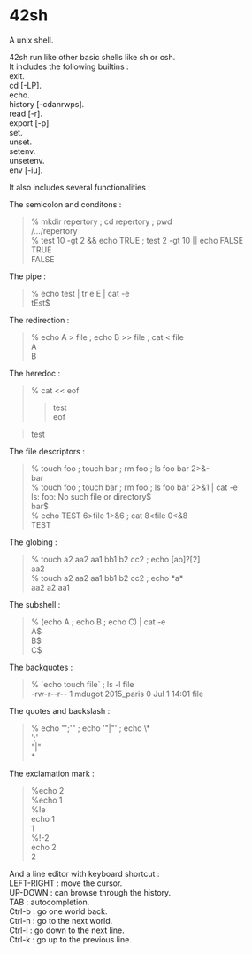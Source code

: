 # 42sh
A unix shell.  

42sh run like other basic shells like sh or csh.  
It includes the following builtins :  
exit.  
cd [-LP].  
echo.  
history [-cdanrwps].  
read [-r].  
export [-p].  
set.  
unset.  
setenv.  
unsetenv.  
env [-iu].  

It also includes several functionalities :  
  
The semicolon and conditons :  
>% mkdir repertory ; cd repertory ; pwd  
>/.../repertory  
>% test 10 -gt 2 && echo TRUE ; test 2 -gt 10 || echo FALSE  
>TRUE  
>FALSE  

The pipe :  
>% echo test | tr e E | cat -e  
>tEst$  

The redirection :  
>% echo A > file ; echo B >> file ; cat < file  
>A  
>B  

The heredoc :  
>% cat << eof  
>>test  
>>eof  

>test  

The file descriptors :  
>% touch foo ; touch bar ; rm foo ; ls foo bar 2>&-  
>bar  
>% touch foo ; touch bar ; rm foo ; ls foo bar 2>&1 | cat -e  
>ls: foo: No such file or directory$  
>bar$  
>% echo TEST 6>file 1>&6 ; cat 8<file 0<&8  
>TEST  

The globing :  
>% touch a2 aa2 aa1 bb1 b2 cc2 ; echo [ab]?[2]  
>aa2  
>% touch a2 aa2 aa1 bb1 b2 cc2 ; echo \*a\*  
>aa2 a2 aa1  

The subshell :  
>% (echo A ; echo B ; echo C) | cat -e  
>A$  
>B$  
>C$  

The backquotes :  
>% \`echo touch file\` ; ls -l file  
-rw-r--r--  1 mdugot  2015_paris  0 Jul  1 14:01 file  

The quotes and backslash :  
>% echo "';'" ; echo '"|"' ; echo \\*  
>';'  
>"|"  
>\*  

The exclamation mark :  
>%echo 2  
>%echo 1  
>%!e  
>echo 1  
>1  
>%!-2  
>echo 2  
>2  

And a line editor with keyboard shortcut :  
LEFT-RIGHT :  move the cursor.  
UP-DOWN : can browse through the history.  
TAB : autocompletion.  
Ctrl-b : go one world back.  
Ctrl-n : go to the next world.  
Ctrl-l : go down to the next line.  
Ctrl-k : go up to the previous line.  




